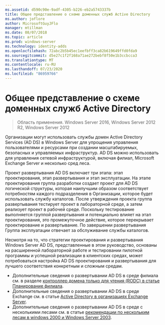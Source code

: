 ```yaml
---
ms.assetid: d590c90e-9adf-4305-b226-eb2a5743337b
title: Общее представление о схеме доменных служб Active Directory
ms.author: joflore
author: MicrosoftGuyJFlo
manager: mtillman
ms.date: 08/07/2018
ms.topic: article
ms.prod: windows-server
ms.technology: identity-adds
ms.openlocfilehash: 72abc2b5b45ec1eefbff3ca82b619649ffd0fda9
ms.sourcegitcommit: d5e27c1f2f168a71ae272bebf8f50e1b3ccbcca3
ms.translationtype: MT
ms.contentlocale: ru-RU
ms.lasthandoff: 07/23/2020
ms.locfileid: "86959766"
---
```

# <a name="understanding-ad-ds-design"></a>Общее представление о схеме доменных служб Active Directory

> Область применения. Windows Server 2016, Windows Server 2012 R2, Windows Server 2012

Организации могут использовать службы домен Active Directory Services (AD DS) в Windows Server для упрощения управления пользователями и ресурсами при создании масштабируемых, безопасных и управляемых инфраструктур. AD DS можно использовать для управления сетевой инфраструктурой, включая филиал, Microsoft Exchange Server и несколько сред леса.

Проект развертывания AD DS включает три этапа: этап проектирования, этап развертывания и этап эксплуатации. На этапе проектирования группа разработки создает проект для AD DS логической структуры, которая наилучшим образом соответствует потребностям каждого подразделения в Организации, которое будет использовать службу каталогов. После утверждения проекта группа развертывания тестирует проект в лабораторной среде, а затем реализует проект в рабочей среде. Поскольку тестирование выполняется группой развертывания и потенциально влияет на этап проектирования, это промежуточное действие, которое перекрывает проектирование и развертывание. По завершении развертывания Группа эксплуатации отвечает за обслуживание службы каталогов.

Несмотря на то, что стратегии проектирования и развертывания Windows Server AD DS, представленные в этом руководство, основаны на расширенной лабораторной работе и тестировании пилотной программы и успешной реализации в клиентских средах, может потребоваться настройка AD DS проектирования и развертывания для лучшего соответствия конкретным и сложным средам.

- Дополнительные сведения о развертывании AD DS в среде филиала см. в разделе [контроллер домена только для чтения (RODC) в статье Планирование филиала](/previous-versions/windows/it-pro/windows-server-2008-r2-and-2008/dd734758(v=ws.10)).
- Дополнительные сведения о развертывании AD DS в среде Exchange см. в статье [Active Directory в организациях Exchange Server](/exchange/plan-and-deploy/active-directory/active-directory).
- Дополнительные сведения о развертывании AD DS в среде с несколькими лесами см. в статье [рекомендации по нескольким лесам в windows 2000 и Windows Server 2003](/previous-versions/windows/it-pro/windows-server-2003/cc739395(v=ws.10)).
